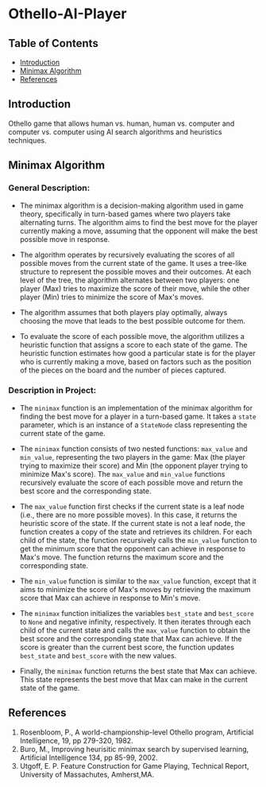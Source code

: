 # Othello-AI-Player

## Table of Contents

- [Introduction](#introduction)
- [Minimax Algorithm](#minimax-algorithm)
- [References](#references)

## Introduction

Othello game that allows human vs. human, human vs. computer and computer vs. computer using AI search algorithms and heuristics techniques.

## Minimax Algorithm

### General Description:

- The minimax algorithm is a decision-making algorithm used in game theory, specifically in turn-based games where two players take alternating turns. The algorithm aims to find the best move for the player currently making a move, assuming that the opponent will make the best possible move in response.

- The algorithm operates by recursively evaluating the scores of all possible moves from the current state of the game. It uses a tree-like structure to represent the possible moves and their outcomes. At each level of the tree, the algorithm alternates between two players: one player (Max) tries to maximize the score of their move, while the other player (Min) tries to minimize the score of Max's moves.

- The algorithm assumes that both players play optimally, always choosing the move that leads to the best possible outcome for them.

- To evaluate the score of each possible move, the algorithm utilizes a heuristic function that assigns a score to each state of the game. The heuristic function estimates how good a particular state is for the player who is currently making a move, based on factors such as the position of the pieces on the board and the number of pieces captured.

### Description in Project:

- The `minimax` function is an implementation of the minimax algorithm for finding the best move for a player in a turn-based game. It takes a `state` parameter, which is an instance of a `StateNode` class representing the current state of the game.

- The `minimax` function consists of two nested functions: `max_value` and `min_value`, representing the two players in the game: Max (the player trying to maximize their score) and Min (the opponent player trying to minimize Max's score). The `max_value` and `min_value` functions recursively evaluate the score of each possible move and return the best score and the corresponding state.

- The `max_value` function first checks if the current state is a leaf node (i.e., there are no more possible moves). In this case, it returns the heuristic score of the state. If the current state is not a leaf node, the function creates a copy of the state and retrieves its children. For each child of the state, the function recursively calls the `min_value` function to get the minimum score that the opponent can achieve in response to Max's move. The function returns the maximum score and the corresponding state.

- The `min_value` function is similar to the `max_value` function, except that it aims to minimize the score of Max's moves by retrieving the maximum score that Max can achieve in response to Min's move.

- The `minimax` function initializes the variables `best_state` and `best_score` to `None` and negative infinity, respectively. It then iterates through each child of the current state and calls the `max_value` function to obtain the best score and the corresponding state that Max can achieve. If the score is greater than the current best score, the function updates `best_state` and `best_score` with the new values.

- Finally, the `minimax` function returns the best state that Max can achieve. This state represents the best move that Max can make in the current state of the game.

## References

1. Rosenbloom, P., A world-championship-level Othello program, Artificial Intelligence, 19, pp 279-320, 1982.
2. Buro, M., Improving heurisitic minimax search by supervised learning, Artificial Intelligence 134, pp 85-99, 2002.
3. Utgoff, E. P. Feature Construction for Game Playing, Technical Report, University of Massachutes, Amherst,MA.
